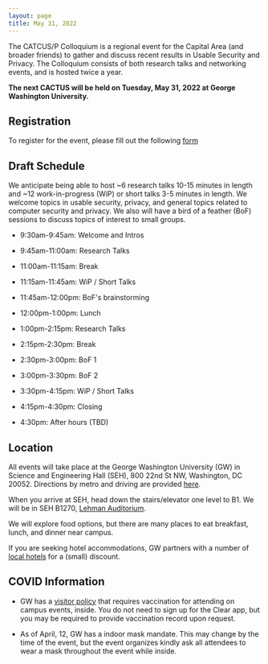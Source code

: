 ```yaml
---
layout: page
title: May 31, 2022
---
```


The CATCUS/P Colloquium is a regional event for the Capital Area (and broader friends) to gather and discuss recent results in Usable Security and Privacy. The Colloquium consists of both research talks and networking events, and is hosted twice a year.

**The next CACTUS will be held on Tuesday, May 31, 2022 at George Washington University.**

## Registration

To register for the event, please fill out the following [form](https://docs.google.com/forms/d/e/1FAIpQLScsVHfxn-hlKoUDxc6IhWEpzAd0guHzuFtamwH8z-TKPy5Rew/viewform?usp=sf_link)


## Draft Schedule

We anticipate being able to host ~6 research talks 10-15 minutes in length and ~12 work-in-progress (WiP) or short talks 3-5 minutes in length. We welcome topics in usable security, privacy, and general topics related to computer security and privacy. We also will have a bird of a feather (BoF) sessions to discuss topics of interest to small groups. 

* 9:30am-9:45am: Welcome and Intros

* 9:45am-11:00am: Research Talks

* 11:00am-11:15am: Break

* 11:15am-11:45am: WiP / Short Talks

* 11:45am-12:00pm: BoF's brainstorming

* 12:00pm-1:00pm: Lunch

* 1:00pm-2:15pm: Research Talks

* 2:15pm-2:30pm: Break

* 2:30pm-3:00pm: BoF 1

* 3:00pm-3:30pm: BoF 2

* 3:30pm-4:15pm: WiP / Short Talks

* 4:15pm-4:30pm: Closing

* 4:30pm: After hours (TBD)

## Location

All events will take place at the George Washington University (GW) in Science and Engineering Hall (SEH), 800 22nd St NW, Washington, DC 20052. Directions by metro and driving are provided [here](https://www.seas.gwu.edu/directions-campus).

When you arrive at SEH, head down the stairs/elevator one level to B1. We will be in SEH B1270, [Lehman Auditorium](https://seascf.seas.gwu.edu/lehman-auditorium). 

We will explore food options, but there are many places to eat breakfast, lunch, and dinner near campus.

If you are seeking hotel accommodations, GW partners with a number of [local hotels](https://ibuy.gwu.edu/discounted-lodging-foggy-bottommount-vernon-campuses) for a (small) discount.

## COVID Information

* GW has a [visitor policy](https://onward.gwu.edu/access#visitors) that requires vaccination  for attending on campus events, inside. You do not need to sign up for the Clear app, but you may be required to provide vaccination record upon request.

* As of April, 12, GW has a indoor mask mandate. This may change by the time of the event, but the event organizes kindly ask all attendees to wear a mask throughout the event while inside. 

